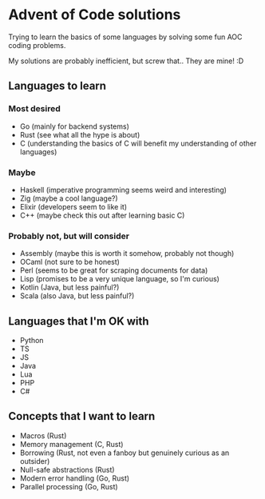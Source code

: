 # Advent of Code solutions
Trying to learn the basics of some languages by solving some fun AOC coding problems.

My solutions are probably inefficient, but screw that.. They are mine! :D

## Languages to learn
### Most desired
* Go (mainly for backend systems)
* Rust (see what all the hype is about)
* C (understanding the basics of C will benefit my understanding of other languages)
### Maybe
* Haskell (imperative programming seems weird and interesting)
* Zig (maybe a cool language?)
* Elixir (developers seem to like it)
* C++ (maybe check this out after learning basic C)
### Probably not, but will consider
* Assembly (maybe this is worth it somehow, probably not though)
* OCaml (not sure to be honest)
* Perl (seems to be great for scraping documents for data)
* Lisp (promises to be a very unique language, so I'm curious)
* Kotlin (Java, but less painful?)
* Scala (also Java, but less painful?)
## Languages that I'm OK with
* Python
* TS
* JS
* Java
* Lua
* PHP
* C#
## Concepts that I want to learn
* Macros (Rust)
* Memory management (C, Rust)
* Borrowing (Rust, not even a fanboy but genuinely curious as an outsider)
* Null-safe abstractions (Rust)
* Modern error handling (Go, Rust)
* Parallel processing (Go, Rust)
